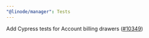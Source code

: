```yaml
---
"@linode/manager": Tests
---
```


Add Cypress tests for Account billing drawers ([#10349](https://github.com/linode/manager/pull/10349))
